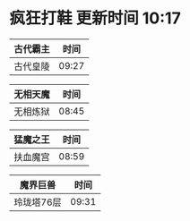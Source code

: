 # 疯狂打鞋 更新时间 10:17

| 古代霸主   | 时间    |
|--------|-------|
| 古代皇陵 | 09:27 |

| 无相天魔   | 时间    |
|--------|-------|
| 无相炼狱 | 08:45 |

| 猛魔之王   | 时间    |
|--------|-------|
| 扶血魔宫 | 08:59 |

| 魔界巨兽   | 时间    |
|--------|-------|
| 玲珑塔76层 | 09:31 |